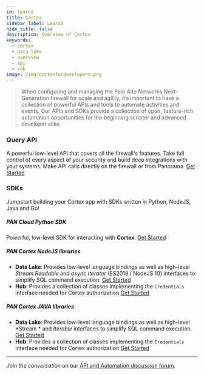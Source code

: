 ```yaml
---
id: learn2
title: Cortex
sidebar_label: Learn2
hide_title: false
description: Overview of Cortex
keywords:
  - cortex
  - data lake
  - overview
  - api
  - sdk
image: /img/cortexfordevelopers.png
---
```


> When configuring and managing the Palo Alto Networks Next-Generation firewall for scale and agility, it’s important to have a collection of powerful APIs and tools to automate activities and events. Our APIs and SDKs provide a collection of open, feature-rich automation opportunities for the beginning scripter and advanced developer alike.

### Query API

A powerful low-level API that covers all the firewall's features. Take full control of every aspect of your security and build deep integrations with your systems. Make API calls directly on the firewall or from Panorama. <a href="/docs/develop/xmlapi_qs" target="_self">Get Started</a>

### SDKs

Jumpstart building your Cortex app with SDKs written in Python, NodeJS, Java and Go!

##### PAN Cloud Python SDK

Powerful, low-level SDK for interacting with **Cortex**. [Get Started](/doc/develop/pancloud_python_qs)

##### PAN Cortex NodeJS libraries

* **Data Lake**: Provides low-level language bindings as well as high-level *Stream.Readable* and *async Iterator* (ES2018 / NodeJS 10) interfaces to simplify SQL command execution. [Get Started](/doc/develop/pan_cortex_data_lake_nodejs_qs)
* **Hub**: Provides a collection of classes implementing the `Credentials` interface needed for Cortex authorization [Get Started](/doc/develop/pan_cortex_hub_nodejs_qs)

##### PAN Cortex JAVA libraries

* **Data Lake**: Provides low-level language bindings as well as high-level *Stream * and *Iterable* interfaces to simplify SQL command execution. [Get Started](/doc/develop/pan_cortex_data_lake_java_qs)
* **Hub**: Provides a collection of classes implementing the `Credentials` interface needed for Cortex authorization [Get Started](/doc/develop/pan_cortex_hub_java_qs)

---

_Join the conversation_ on our <a href="https://live.paloaltonetworks.com/t5/Automation-API/ct-p/automation" target="_blank">API and Automation discussion forum</a>.
